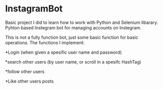 # InstagramBot
Basic project I did to learn how to work with Python and Selenium libarary.
Pyhton based Instegram bot for managing accounts on Instegram.


This is not a fully function bot, just some basic function for basic operations.
The functions I implement:

*Login (when given a spesific user name and password)

*search other users (by user name, or scroll in a spesifc HashTag)

*follow other users

*Like other users posts



